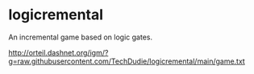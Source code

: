 # logicremental
An incremental game based on logic gates.

http://orteil.dashnet.org/igm/?g=raw.githubusercontent.com/TechDudie/logicremental/main/game.txt
